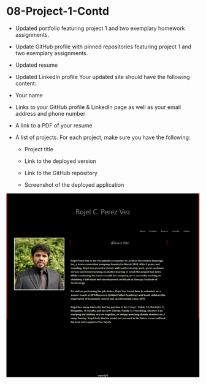 # 08-Project-1-Contd

* Updated portfolio featuring project 1 and two exemplary homework assignments. 

* Update GitHub profile with pinned repositories featuring project 1 and two exemplary assignments. 

* Updated resume

* Updated LinkedIn profile
Your updated site should have the following content:

* Your name

* Links to your GitHub profile & LinkedIn page as well as your email address and phone number

* A link to a PDF of your resume

* A list of projects. For each project, make sure you have the following:

  * Project title

  * Link to the deployed version

  * Link to the GitHub repository

  * Screenshot of the deployed application



![Alt](/assets\images\assignment8.PNG)